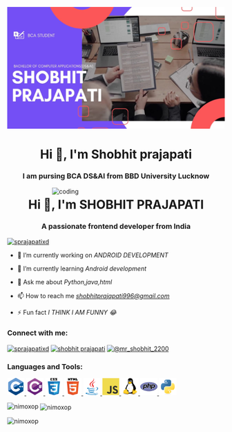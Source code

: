 ![logo](banner.png)
<h1 align="center">Hi 👋, I'm Shobhit prajapati</h1>
<h3 align="center">I am pursing BCA DS&AI from BBD University Lucknow</h3>

<img align="right" alt="coding" width="400" src="https://user-images.githubusercontent.com/55389276/140866485-8fb1c876-9a8f-4d6a-98dc-08c4981eaf70.gif">

<h1 align="center">Hi 👋, I'm SHOBHIT PRAJAPATI</h1>
<h3 align="center">A passionate frontend developer from India</h3>

<p align="left"> <a href="https://twitter.com/sprajapatixd" target="blank"><img src="https://img.shields.io/twitter/follow/sprajapatixd?logo=twitter&style=for-the-badge" alt="sprajapatixd" /></a> </p>

- 🔭 I’m currently working on *ANDROID DEVELOPMENT*

- 🌱 I’m currently learning *Android development*

- 💬 Ask me about *Python,java,html*

- 📫 How to reach me *shobhitprajapati996@gmail.com*

- ⚡ Fun fact *I THINK I AM FUNNY 😂*

<h3 align="left">Connect with me:</h3>
<p align="left">
<a href="https://twitter.com/sprajapatixd" target="blank"><img align="center" src="https://raw.githubusercontent.com/rahuldkjain/github-profile-readme-generator/master/src/images/icons/Social/twitter.svg" alt="sprajapatixd" height="30" width="40" /></a>
<a href="https://linkedin.com/in/shobhit prajapati" target="blank"><img align="center" src="https://raw.githubusercontent.com/rahuldkjain/github-profile-readme-generator/master/src/images/icons/Social/linked-in-alt.svg" alt="shobhit prajapati" height="30" width="40" /></a>
<a href="https://instagram.com/@mr_shobhit_2200" target="blank"><img align="center" src="https://raw.githubusercontent.com/rahuldkjain/github-profile-readme-generator/master/src/images/icons/Social/instagram.svg" alt="@mr_shobhit_2200" height="30" width="40" /></a>
</p>

<h3 align="left">Languages and Tools:</h3>
<p align="left"> <a href="https://www.w3schools.com/cpp/" target="_blank" rel="noreferrer"> <img src="https://raw.githubusercontent.com/devicons/devicon/master/icons/cplusplus/cplusplus-original.svg" alt="cplusplus" width="40" height="40"/> </a> <a href="https://www.w3schools.com/cs/" target="_blank" rel="noreferrer"> <img src="https://raw.githubusercontent.com/devicons/devicon/master/icons/csharp/csharp-original.svg" alt="csharp" width="40" height="40"/> </a> <a href="https://www.w3schools.com/css/" target="_blank" rel="noreferrer"> <img src="https://raw.githubusercontent.com/devicons/devicon/master/icons/css3/css3-original-wordmark.svg" alt="css3" width="40" height="40"/> </a> <a href="https://www.w3.org/html/" target="_blank" rel="noreferrer"> <img src="https://raw.githubusercontent.com/devicons/devicon/master/icons/html5/html5-original-wordmark.svg" alt="html5" width="40" height="40"/> </a> <a href="https://www.java.com" target="_blank" rel="noreferrer"> <img src="https://raw.githubusercontent.com/devicons/devicon/master/icons/java/java-original.svg" alt="java" width="40" height="40"/> </a> <a href="https://developer.mozilla.org/en-US/docs/Web/JavaScript" target="_blank" rel="noreferrer"> <img src="https://raw.githubusercontent.com/devicons/devicon/master/icons/javascript/javascript-original.svg" alt="javascript" width="40" height="40"/> </a> <a href="https://www.linux.org/" target="_blank" rel="noreferrer"> <img src="https://raw.githubusercontent.com/devicons/devicon/master/icons/linux/linux-original.svg" alt="linux" width="40" height="40"/> </a> <a href="https://www.php.net" target="_blank" rel="noreferrer"> <img src="https://raw.githubusercontent.com/devicons/devicon/master/icons/php/php-original.svg" alt="php" width="40" height="40"/> </a> <a href="https://www.python.org" target="_blank" rel="noreferrer"> <img src="https://raw.githubusercontent.com/devicons/devicon/master/icons/python/python-original.svg" alt="python" width="40" height="40"/> </a> </p>

<p><img align="left" src="https://github-readme-stats.vercel.app/api/top-langs?username=nimoxop&show_icons=true&locale=en&layout=compact" alt="nimoxop" /></p>

<p>&nbsp;<img align="center" src="https://github-readme-stats.vercel.app/api?username=nimoxop&show_icons=true&locale=en" alt="nimoxop" /></p>

<p><img align="center" src="https://github-readme-streak-stats.herokuapp.com/?user=nimoxop&" alt="nimoxop" /></p>
